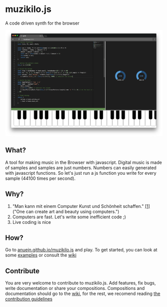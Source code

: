 # muzikilo.js
A code driven synth for the browser

![screenshot](examples/screenshot.png)

## What?
A tool for making music in the Browser with javascript.
Digital music is made of samples and samples are just numbers. Numbers can easily generated with javascript functions. So let's just run a js function you write for every sample (44100 times per second).

## Why?
1. "Man kann mit einem Computer Kunst und Schönheit schaffen."
[[1]](https://www.ccc.de/de/hackerethik) ("One can create art and beauty using computers.")
1. Computers are fast. Let's write some inefficient code ;)
1. Live coding is nice

## How?
Go to [anuejn.github.io/muzikilo.js](https://anuejn.github.io/muzikilo.js) and play.
To get started, you can look at some [examples](examples/) or consult the [wiki](https://github.com/anuejn/muzikilo.js/wiki)

## Contribute
You are very welcome to contribute to muzikilo.js. Add features, fix bugs, write documentation or share your compositions. Compositions and documentation should go to the [wiki](https://github.com/anuejn/muzikilo.js/wiki), for the rest, we recomend reading [the contribution guidelines](CONTRIBUTING.md)